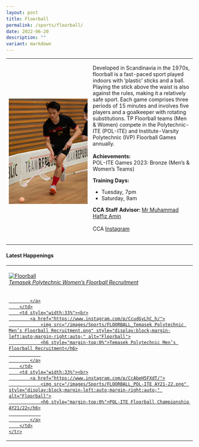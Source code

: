 ```yaml
---
layout: post
title: Floorball
permalink: /sports/floorball/
date: 2022-06-20
description: ""
variant: markdown
---
```

<table>
    <tbody><tr>
        <td style="width:45%"><img src="/images/Sports/FLOORBALL.png" style="display:block;margin-left:auto;margin-right:auto;" alt="Floorball"></td>
        <td>
            <p>
                Developed in Scandinavia in the 1970s, floorball is a fast-paced sport played indoors with ’plastic’ sticks and a ball. Playing the stick above the waist is also against the rules, making it a relatively safe sport. Each game comprises three periods of 15 minutes and involves five players and a goalkeeper with rotating substitutions. TP Floorball teams (Men &amp; Women) compete in the Polytechnic-ITE (POL-ITE) and Institute-Varsity Polytechnic (IVP) Floorball Games annually.<br>
                <br>
                <b>Achievements:</b><br>
                POL-ITE Games 2023: Bronze (Men’s &amp; Women’s Teams)
<br>
             </p><p></p>
            <p>
              </p><p></p>
              <p>
                <b>Training Days:</b>
                </p><ul>
                    <li>Tuesday, 7pm</li>
                    <li>Saturday, 9am</li>
                </ul>
              <p></p>
              <p>
                <b>CCA Staff Advisor:</b> <a href="mailto:Muhammad_Haffiz_AMIN@TP.EDU.SG)"> Mr Muhammad Haffiz Amin</a><br>
                <br>
                CCA <a href="https://www.instagram.com/tpfloorball/">Instagram</a><br>
                <br>
              </p>
        </td>
    </tr>
</tbody></table>

#### Latest Happenings

<table>
    <tbody><tr>
        <td style="width:33%"><br>
            <a href="https://www.instagram.com/p/CcudGyLhC_h/">
                <img src="/images/Sports/FLOORBALL_Temasek Polytechnic Women’s Floorball Recruitment.png" style="display:block;margin-left:auto;margin-right:auto;" alt="Floorball">
                <h6 style="margin-top:0%">Temasek Polytechnic Women’s Floorball Recruitment</h6>
                
            </a>
        </td>
        <td style="width:33%"><br>
            <a href="https://www.instagram.com/p/CcudGyLhC_h/">
                <img src="/images/Sports/FLOORBALL_Temasek Polytechnic Men’s Floorball Recruitment.png" style="display:block;margin-left:auto;margin-right:auto;" alt="Floorball">
                <h6 style="margin-top:0%">Temasek Polytechnic Men’s Floorball Recruitment</h6>
                
            </a>
        </td>
        <td style="width:33%"><br>
            <a href="https://www.instagram.com/p/CcAbeH5FXdT/">
                <img src="/images/Sports/FLOORBALL_POL-ITE AY21-22.png" style="display:block;margin-left:auto;margin-right:auto;" alt="Floorball">
                <h6 style="margin-top:0%">POL-ITE Floorball Championship AY21/22</h6>
                
            </a>
        </td>
    </tr>
</tbody></table>